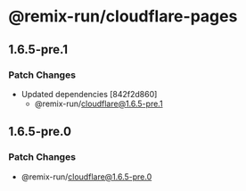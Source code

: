 # @remix-run/cloudflare-pages

## 1.6.5-pre.1

### Patch Changes

- Updated dependencies [842f2d860]
  - @remix-run/cloudflare@1.6.5-pre.1

## 1.6.5-pre.0

### Patch Changes

- @remix-run/cloudflare@1.6.5-pre.0
